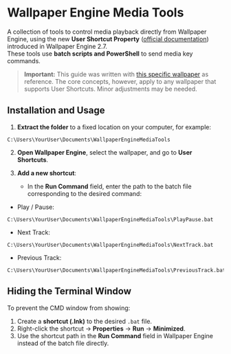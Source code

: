# Wallpaper Engine Media Tools

A collection of tools to control media playback directly from Wallpaper Engine, using the new **User Shortcut Property** ([official documentation](https://docs.wallpaperengine.io/en/scene/userproperties/usershortcut.html)) introduced in Wallpaper Engine 2.7.  
These tools use **batch scripts and PowerShell** to send media key commands.

> **Important:** This guide was written with [this specific wallpaper](https://steamcommunity.com/sharedfiles/filedetails/?id=3280146735) as reference.
> The core concepts, however, apply to any wallpaper that supports User Shortcuts. Minor adjustments may be needed.


## Installation and Usage

1. **Extract the folder** to a fixed location on your computer, for example:

```
C:\Users\YourUser\Documents\WallpaperEngineMediaTools
```

2. **Open Wallpaper Engine**, select the wallpaper, and go to **User Shortcuts**.

3. **Add a new shortcut**:  
   - In the **Run Command** field, enter the path to the batch file corresponding to the desired command:


- Play / Pause:
```
C:\Users\YourUser\Documents\WallpaperEngineMediaTools\PlayPause.bat
```
- Next Track:
```
C:\Users\YourUser\Documents\WallpaperEngineMediaTools\NextTrack.bat
```

- Previous Track:
```
C:\Users\YourUser\Documents\WallpaperEngineMediaTools\PreviousTrack.bat
```


## Hiding the Terminal Window

To prevent the CMD window from showing:

1. Create a **shortcut (.lnk)** to the desired `.bat` file.  
2. Right-click the shortcut → **Properties** → **Run** → **Minimized**.  
3. Use the shortcut path in the **Run Command** field in Wallpaper Engine instead of the batch file directly.
